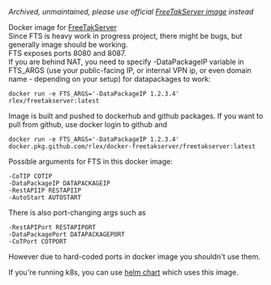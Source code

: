 _Archived, unmaintained, please use official [FreeTakServer image](https://github.com/FreeTAKTeam/FreeTAKServer-Docker) instead_

Docker image for [FreeTakServer](https://github.com/tapawingo/freetakserver)  
Since FTS is heavy work in progress project, there might be bugs, but generally image should be working.  
FTS exposes ports 8080 and 8087.  
If you are behind NAT, you need to specify -DataPackageIP variable in FTS_ARGS (use your public-facing IP, or internal VPN ip, or even domain name - depending on your setup) for datapackages to work:

```
docker run -e FTS_ARGS='-DataPackageIP 1.2.3.4' rlex/freetakserver:latest
```

Image is built and pushed to dockerhub and github packages. If you want to pull from github, use docker login to github and

```
docker run -e FTS_ARGS='-DataPackageIP 1.2.3.4' docker.pkg.github.com/rlex/docker-freetakserver/freetakserver:latest
```

Possible arguments for FTS in this docker image:
```
-CoTIP COTIP
-DataPackageIP DATAPACKAGEIP
-RestAPIIP RESTAPIIP
-AutoStart AUTOSTART
```

There is also port-changing args such as
```
-RestAPIPort RESTAPIPORT
-DataPackagePort DATAPACKAGEPORT
-CoTPort COTPORT
```
However due to hard-coded ports in docker image you shouldn't use them.

If you're running k8s, you can use [helm chart](https://github.com/rlex/helm-charts/tree/master/charts/freetakserver) which uses this image.
